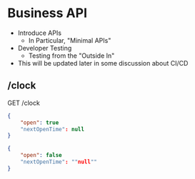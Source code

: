 # Business API

* Introduce APIs
    * In Particular, "Minimal APIs"
* Developer Testing
    * Testing from the "Outside In"
* This will be updated later in some discussion about CI/CD

## /clock

GET /clock

```json
{
    "open": true
    "nextOpenTime": null
}
```

```json
{
    "open": false
    "nextOpenTime": ""null""
}
```